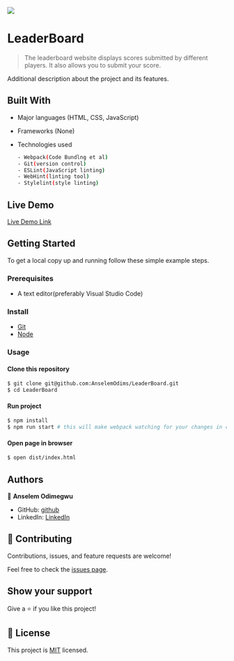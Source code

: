 ![](https://img.shields.io/badge/LeaderBoard-blueviolet)

# LeaderBoard

> The leaderboard website displays scores submitted by different players. It also allows you to submit your score.


Additional description about the project and its features.

## Built With

- Major languages (HTML, CSS, JavaScript)
- Frameworks (None)
- Technologies used 
  
  ``` bash
  - Webpack(Code Bundlng et al)
  - Git(version control)
  - ESLint(JavaScript linting)
  - WebHint(linting tool)
  - Stylelint(style linting)
  ```

## Live Demo

[Live Demo Link](https://anselemodims.github.io/LeaderBoard/dist/)


## Getting Started

To get a local copy up and running follow these simple example steps.

### Prerequisites
 - A text editor(preferably Visual Studio Code)
### Install
  -  [Git](https://git-scm.com/downloads)
  -  [Node](https://nodejs.org/en/download/)
### Usage
#### Clone this repository

```bash
$ git clone git@github.com:AnselemOdims/LeaderBoard.git
$ cd LeaderBoard
```
#### Run project

```bash
$ npm install
$ npm run start # this will make webpack watching for your changes in code
```

#### Open page in browser
```bash
$ open dist/index.html
```

## Authors

👤 **Anselem Odimegwu**

- GitHub: [github](https://github.com/AnselemOdims)
- LinkedIn: [LinkedIn](https://www.linkedin.com/in/anselem-odimegwu-65a679104/)

## 🤝 Contributing

Contributions, issues, and feature requests are welcome!

Feel free to check the [issues page](https://github.com/AnselemOdims/LeaderBoard/issues).

## Show your support

Give a ⭐️ if you like this project!

## 📝 License

This project is [MIT](https://opensource.org/licenses/MIT) licensed.